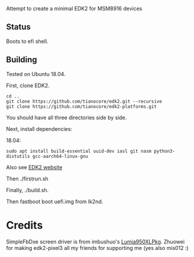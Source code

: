 Attempt to create a minimal EDK2 for MSM8916 devices

## Status
Boots to efi shell.

## Building
Tested on Ubuntu 18.04.

First, clone EDK2.

```
cd ..
git clone https://github.com/tianocore/edk2.git --recursive
git clone https://github.com/tianocore/edk2-platforms.git
```

You should have all three directories side by side.

Next, install dependencies:

18.04:

```
sudo apt install build-essential uuid-dev iasl git nasm python3-distutils gcc-aarch64-linux-gnu
```

Also see [EDK2 website](https://github.com/tianocore/tianocore.github.io/wiki/Using-EDK-II-with-Native-GCC#Install_required_software_from_apt)

Then ./firstrun.sh

Finally, ./build.sh.

Then fastboot boot uefi.img from lk2nd.

# Credits

SimpleFbDxe screen driver is from imbushuo's [Lumia950XLPkg](https://github.com/WOA-Project/Lumia950XLPkg).
Zhuowei for making edk2-pixel3
all my friends for supporting me (yes also mis012 :)
